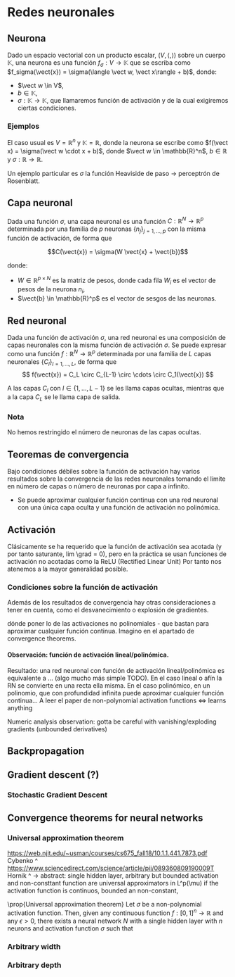 # Redes neuronales

## Neurona
<!-- TODO: técnicamente por eso sería prehilbertiano. O euclídeo? -->
Dado un espacio vectorial con un producto escalar, $(V, \langle , \rangle)$ sobre un cuerpo $\mathbb{K}$, una neurona es una función $f_\sigma: V \to \mathbb{K}$ que se escriba como $f_sigma(\vect{x}) = \sigma(\langle \vect w, \vect x\rangle + b)$, donde:
- $\vect w \in V$,
- $b \in \mathbb{K}$,
- $\sigma: \mathbb{K} \to \mathbb{K}$, que llamaremos función de activación y de la cual exigiremos ciertas condiciones.

### Ejemplos

El caso usual es $V = \mathbb{R}^n$ y $\mathbb{K} = \mathbb{R}$, donde la neurona se escribe como $f(\vect x) = \sigma(\vect w \cdot x + b)$, donde $\vect w \in \mathbb{R}^n$, $b \in \mathbb{R}$ y $\sigma: \mathbb{R} \to \mathbb{R}$. 

Un ejemplo particular es $\sigma$ la función Heaviside de paso -> perceptrón de Rosenblatt.

## Capa neuronal
Dada una función $\sigma$, una capa neuronal es una función $C: \mathbb{R}^N \to \mathbb{R}^p$ determinada por una familia de $p$ neuronas $\{n_j\}_{j=1,...,p}$ con la misma función de activación, de forma que 

$$C(\vect{x}) = \sigma(W \vect{x} + \vect{b})$$

donde:

- $W \in \mathbb{R}^{p \times N}$ es la matriz de pesos, donde cada fila $W_i$ es el vector de pesos de la neurona $n_i$,
- $\vect{b} \in \mathbb{R}^p$ es el vector de sesgos de las neuronas.

## Red neuronal

Dada una función de activación $\sigma$, una red neuronal es una composición de capas neuronales con la misma función de activación $\sigma$. Se puede expresar como una función $f: \mathbb{R}^N \to \mathbb{R}^p$ determinada por una familia de $L$ capas neuronales $\{C_l\}_{l=1,...,L}$, de forma que
$$
    f(\vect{x}) = C_L \circ C_{L-1} \circ \cdots \circ C_1(\vect{x})
$$

A las capas $C_l$ con $l \in \{1,...,L - 1\}$ se les llama capas ocultas, mientras que a la capa $C_L$ se le llama capa de salida.

### Nota
No hemos restringido el número de neuronas de las capas ocultas.


## Teoremas de convergencia
Bajo condiciones débiles sobre la función de activación hay varios resultados sobre la convergencia de las redes neuronales tomando el límite en número de capas o número de neuronas por capa a infinito. 
<!-- Número de capas y número de neuronas por capa acotado también había algo -->
- Se puede aproximar cualquier función continua con una red neuronal con una única capa oculta y una función de activación no polinómica.

## Activación
Clásicamente se ha requerido que la función de activación sea acotada (y por tanto saturante, lim \grad = 0), pero en la práctica se usan funciones de activación no acotadas como la ReLU (Rectified Linear Unit)
Por tanto nos atenemos a la mayor generalidad posible.

### Condiciones sobre la función de activación
<!-- TODO: -->
Además de los resultados de convergencia hay otras consideraciones a tener en cuenta, como el desvanecimiento o explosión de gradientes. 
<!-- https://en.wikipedia.org/wiki/Activation_function -->

<!-- todo esto ya es redundante teniendo los resultados de convergencia -->
dónde poner lo de las activaciones no polinomiales - que bastan para aproximar cualquier función continua. Imagino en el apartado de convergence theorems.

#### Observación: función de activación lineal/polinómica.
Resultado: una red neuronal con función de activación lineal/polinómica es equivalente a ... (algo mucho más simple TODO). En el caso lineal o afín la RN se convierte en una recta ella misma. En el caso polinómico, en un polinomio, que con profundidad infinita puede aproximar cualquier función continua... A leer el paper de non-polynomial activation functions <=> learns anything

Numeric analysis observation: gotta be careful with vanishing/exploding gradients (unbounded derivatives)



## Backpropagation

## Gradient descent (?)
### Stochastic Gradient Descent
<!-- esta última probablemente en otro apartado posterior? -->

## Convergence theorems for neural networks

### Universal approximation theorem    
https://web.njit.edu/~usman/courses/cs675_fall18/10.1.1.441.7873.pdf
Cybenko ^
https://www.sciencedirect.com/science/article/pii/089360809190009T
Hornik ^ ->
abstract:
single hidden layer, arbitrary but bounded activation and non-consttant function are universal approximators in L^p(\mu)
if the activation function is continuos, bounded an non-constant, 

\prop{Universal approximation theorem}
Let $\sigma$ be a non-polynomial activation function. Then, given any continuous function $f: [0,1]^n \to \mathbb{R}$ and any $\epsilon > 0$, there exists a neural network $N$ with a single hidden layer with $n$ neurons and activation function $\sigma$ such that

### Arbitrary width

### Arbitrary depth

<!-- TODO: unir estos? -->
